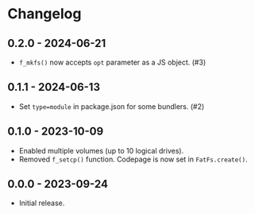 # Changelog

## 0.2.0 - 2024-06-21
- `f_mkfs()` now accepts `opt` parameter as a JS object. (#3)

## 0.1.1 - 2024-06-13
- Set `type=module` in package.json for some bundlers. (#2)

## 0.1.0 - 2023-10-09
- Enabled multiple volumes (up to 10 logical drives).
- Removed `f_setcp()` function. Codepage is now set in `FatFs.create()`.

## 0.0.0 - 2023-09-24
- Initial release.
